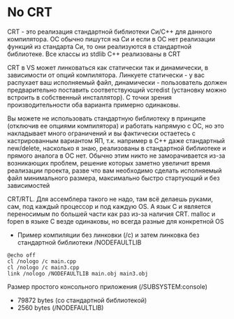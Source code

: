 # No CRT

CRT - это реализация стандартной библиотеки Си/С++ для данного компилятора. ОС обычно пишутся на Си и если в ОС нет реализации функций из стандарта Си, то они реализуются в стандартной библиотеке. Все классы из stdlib С++ реализованы в CRT

CRT в VS может линковаться как статически так и динамически, в зависимости от опций компилятора. Линкуете статически - у вас распухает ваш исполняемый файл, динамически - пользователь должен предварительно поставить соответствующий vcredist (установку можно встроить в собственный инсталлятор). С точки зрения производительности оба варианта примерно одинаковы.

Вы можете не использовать стандартную библиотеку в принципе (отключив ее опциями компилятора) и работать напрямую с ОС, но это накладывает много ограничений и вы фактически остаетесь с кастрированным вариантом ЯП, т.к. например в С++ даже стандартный new/delete, насколько я знаю, реализованы в стандартной библиотеке и прямого аналога в ОС нет. Обычно этим никто не заморачивается из-за возникающих проблем, решение которых заметно увеличит время реализации проекта, разве что вам необходимо сделать исполняемый файл минимального размера, максимально быстро стартующий и без зависимостей

CRT/RTL. Для ассемблера такого не надо, там всё делаешь руками, сам, под каждый процессор и под каждую OS. А язык C и является переносимым по большей части как раз из-за наличия CRT. malloc и fopen в языке C везде одинаковы, но всегда разные для конкретной OS

* Пример компиляции без линковки (/c) и затем линковка без стандартной библиотеки /NODEFAULTLIB
```
@echo off
cl /nologo /c main.cpp
cl /nologo /c main3.cpp
link /nologo /NODEFAULTLIB main.obj main3.obj
```

Размер простого консольного приложения (/SUBSYSTEM:console)
* 79872 bytes (со стандартной библиотекой)
* 2560 bytes (/NODEFAULTLIB)